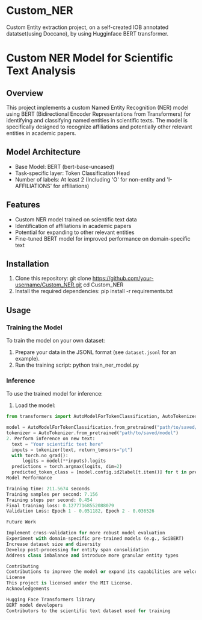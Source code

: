 # Custom_NER
Custom Entity extraction project, on a self-created IOB annotated datatset(using Doccano), by using Hugginface BERT transformer.

# Custom NER Model for Scientific Text Analysis

## Overview

This project implements a custom Named Entity Recognition (NER) model using BERT (Bidirectional Encoder Representations from Transformers) for identifying and classifying named entities in scientific texts. The model is specifically designed to recognize affiliations and potentially other relevant entities in academic papers.

## Model Architecture

- Base Model: BERT (bert-base-uncased)
- Task-specific layer: Token Classification Head
- Number of labels: At least 2 (Including 'O' for non-entity and 'I-AFFILIATIONS' for affiliations)

## Features

- Custom NER model trained on scientific text data
- Identification of affiliations in academic papers
- Potential for expanding to other relevant entities
- Fine-tuned BERT model for improved performance on domain-specific text

## Installation

1. Clone this repository:
   git clone https://github.com/your-username/Custom_NER.git
   cd Custom_NER
2. Install the required dependencies:
   pip install -r requirements.txt
## Usage

### Training the Model

To train the model on your own dataset:

1. Prepare your data in the JSONL format (see `dataset.jsonl` for an example).
2. Run the training script:
   python train_ner_model.py
### Inference

To use the trained model for inference:

1. Load the model:
```python
from transformers import AutoModelForTokenClassification, AutoTokenizer

model = AutoModelForTokenClassification.from_pretrained("path/to/saved/model")
tokenizer = AutoTokenizer.from_pretrained("path/to/saved/model")
2. Perform inference on new text:
  text = "Your scientific text here"
  inputs = tokenizer(text, return_tensors="pt")
  with torch.no_grad():
      logits = model(**inputs).logits
  predictions = torch.argmax(logits, dim=2)
  predicted_token_class = [model.config.id2label[t.item()] for t in predictions[0]]
Model Performance

Training time: 211.5674 seconds
Training samples per second: 7.156
Training steps per second: 0.454
Final training loss: 0.12777168552088079
Validation Loss: Epoch 1 - 0.051182, Epoch 2 - 0.036526

Future Work

Implement cross-validation for more robust model evaluation
Experiment with domain-specific pre-trained models (e.g., SciBERT)
Increase dataset size and diversity
Develop post-processing for entity span consolidation
Address class imbalance and introduce more granular entity types

Contributing
Contributions to improve the model or expand its capabilities are welcome. Please feel free to submit pull requests or open issues for discussion.
License
This project is licensed under the MIT License.
Acknowledgements

Hugging Face Transformers library
BERT model developers
Contributors to the scientific text dataset used for training



